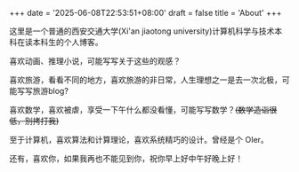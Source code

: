+++
date = '2025-06-08T22:53:51+08:00'
draft = false
title = 'About'
+++

这里是一个普通的西安交通大学(Xi'an jiaotong university)计算机科学与技术本科在读本科生的个人博客。

喜欢动画、推理小说，可能写写关于这些的观感？

喜欢旅游，看看不同的地方，喜欢旅游的非日常，人生理想之一是去一次北极，可能写写旅游blog?

喜欢数学，喜欢被虐，享受一下午什么都没看懂，可能写写数学？~~(数学造诣很低，别拷打我)~~

至于计算机，喜欢算法和计算理论，喜欢系统精巧的设计。曾经是个 OIer。

还有，喜欢你，如果我再也不能见到你，祝你早上好中午好晚上好！